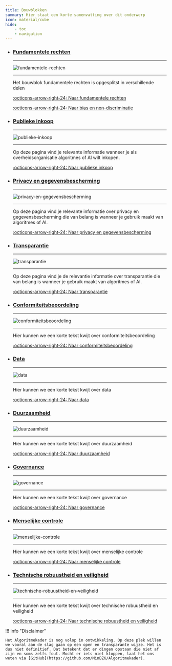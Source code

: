 ```yaml
---
title: Bouwblokken
summary: Hier staat een korte samenvatting over dit onderwerp
icon: material/cube
hide:
    - toc
    - navigation
---
```


<div class="grid cards" markdown>

-   ### [Fundamentele rechten](../bouwblokken/fundamentele-rechten/index.md)

    ---

    ![fundamentele-rechten](../afbeeldingen/iconen/fundamentele-rechten.png)
    
    ---

    Het bouwblok fundamentele rechten is opgesplitst in verschillende delen

    [:octicons-arrow-right-24: Naar fundamentele rechten](../bouwblokken/fundamentele-rechten/index.md)

    [:octicons-arrow-right-24: Naar bias en non-discriminatie](../bouwblokken/fundamentele-rechten/non-discriminatie.md)

-   ### [Publieke inkoop](../bouwblokken/publieke-inkoop/index.md)
    
    ---
  
    ![publieke-inkoop](../afbeeldingen/iconen/inkoop.png)
    
    ---

    Op deze pagina vind je relevante informatie wanneer je als overheidsorganisatie algoritmes of AI wilt inkopen. 

    [:octicons-arrow-right-24: Naar publieke inkoop](../bouwblokken/publieke-inkoop/index.md)

-   ### [Privacy en gegevensbescherming](../bouwblokken/privacy-en-gegevensbescherming/index.md)

    ---

    ![privacy-en-gegevensbescherming](../afbeeldingen/iconen/privacy-en-gegevensbescherming.png)
    
    ---

    Op deze pagina vind je relevante informatie over privacy en gegevensbescherming die van belang is wanneer je gebruik maakt van algoritmes of AI. 

    [:octicons-arrow-right-24: Naar privacy en gegevensbescherming](../bouwblokken/privacy-en-gegevensbescherming/index.md)

-   ### [Transparantie](../bouwblokken/transparantie/index.md)
    
    ---

    ![transparantie](../afbeeldingen/iconen/transparantie.png)

    ---

    Op deze pagina vind je de relevantie informatie over transparantie die van belang is wanneer je gebruik maakt van algoritmes of AI.

    [:octicons-arrow-right-24: Naar transparantie](../bouwblokken/transparantie/index.md)

-   ### [Conformiteitsbeoordeling](../bouwblokken/conformiteitsbeoordeling/index.md)
    
    ---

    ![conformiteitsbeoordeling](../afbeeldingen/iconen/conformiteitsbeoordeling.png)

    ---

    Hier kunnen we een korte tekst kwijt over conformiteitsbeoordeling

    [:octicons-arrow-right-24: Naar conformiteitsbeoordeling](../bouwblokken/conformiteitsbeoordeling/index.md)

-   ### [Data](../bouwblokken/data/index.md)
    
    ---

    ![data](../afbeeldingen/iconen/data.png)

    ---

    Hier kunnen we een korte tekst kwijt over data

    [:octicons-arrow-right-24: Naar data](../bouwblokken/data/index.md)

-   ### [Duurzaamheid](../bouwblokken/duurzaamheid/index.md)
    
    ---

    ![duurzaamheid](../afbeeldingen/iconen/duurzaamheid.png)

    ---

    Hier kunnen we een korte tekst kwijt over duurzaamheid

    [:octicons-arrow-right-24: Naar duurzaamheid](../bouwblokken/duurzaamheid/index.md)

-   ### [Governance](../governance/index.md)
    
    ---

    ![governance](../afbeeldingen/iconen/governance.png)

    ---

    Hier kunnen we een korte tekst kwijt over governance

    [:octicons-arrow-right-24: Naar governance](../governance/index.md)

-   ### [Menselijke controle](../bouwblokken/menselijke-controle/index.md)
    
    ---

    ![menselijke-controle](../afbeeldingen/iconen/menselijke-controle.png)

    ---

    Hier kunnen we een korte tekst kwijt over menselijke controle

    [:octicons-arrow-right-24: Naar menselijke controle](../bouwblokken/menselijke-controle/index.md)

-   ### [Technische robuustheid en veiligheid](../bouwblokken/technische-robuustheid-en-veiligheid/index.md)
    
    ---

    ![technische-robuustheid-en-veiligheid](../afbeeldingen/iconen/technische-robuustheid-en-veiligheid.png)

    ---

    Hier kunnen we een korte tekst kwijt over technische robuustheid en veiligheid

    [:octicons-arrow-right-24: Naar technische robuustheid en veiligheid](../bouwblokken/technische-robuustheid-en-veiligheid/index.md)

</div>


!!! info "Disclaimer"

    Het Algoritmekader is nog volop in ontwikkeling. Op deze plek willen we vooral aan de slag gaan op een open en transparante wijze. Het is dus niet definitief. Dat betekent dat er dingen opstaan die niet af zijn en soms zelfs fout. Mocht er iets niet kloppen, laat het ons weten via [GitHub](https://github.com/MinBZK/Algoritmekader).

